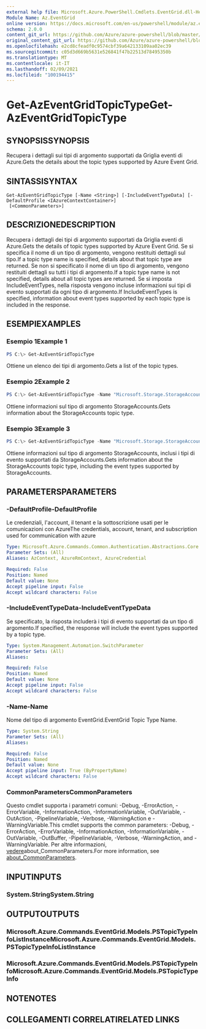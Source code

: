 ```yaml
---
external help file: Microsoft.Azure.PowerShell.Cmdlets.EventGrid.dll-Help.xml
Module Name: Az.EventGrid
online version: https://docs.microsoft.com/en-us/powershell/module/az.eventgrid/get-azeventgridtopictype
schema: 2.0.0
content_git_url: https://github.com/Azure/azure-powershell/blob/master/src/EventGrid/EventGrid/help/Get-AzEventGridTopicType.md
original_content_git_url: https://github.com/Azure/azure-powershell/blob/master/src/EventGrid/EventGrid/help/Get-AzEventGridTopicType.md
ms.openlocfilehash: e2cd8cfeadf0c9574cbf39a642133109aa02ec39
ms.sourcegitcommit: c05d3d669b5631e526841f47b22513d78495350b
ms.translationtype: MT
ms.contentlocale: it-IT
ms.lasthandoff: 02/09/2021
ms.locfileid: "100194415"
---
```

# <span data-ttu-id="e8d53-101">Get-AzEventGridTopicType</span><span class="sxs-lookup"><span data-stu-id="e8d53-101">Get-AzEventGridTopicType</span></span>

## <span data-ttu-id="e8d53-102">SYNOPSIS</span><span class="sxs-lookup"><span data-stu-id="e8d53-102">SYNOPSIS</span></span>
<span data-ttu-id="e8d53-103">Recupera i dettagli sui tipi di argomento supportati da Griglia eventi di Azure.</span><span class="sxs-lookup"><span data-stu-id="e8d53-103">Gets the details about the topic types supported by Azure Event Grid.</span></span>

## <span data-ttu-id="e8d53-104">SINTASSI</span><span class="sxs-lookup"><span data-stu-id="e8d53-104">SYNTAX</span></span>

```
Get-AzEventGridTopicType [-Name <String>] [-IncludeEventTypeData] [-DefaultProfile <IAzureContextContainer>]
 [<CommonParameters>]
```

## <span data-ttu-id="e8d53-105">DESCRIZIONE</span><span class="sxs-lookup"><span data-stu-id="e8d53-105">DESCRIPTION</span></span>
<span data-ttu-id="e8d53-106">Recupera i dettagli dei tipi di argomento supportati da Griglia eventi di Azure.</span><span class="sxs-lookup"><span data-stu-id="e8d53-106">Gets the details of topic types supported by Azure Event Grid.</span></span>
<span data-ttu-id="e8d53-107">Se si specifica il nome di un tipo di argomento, vengono restituiti dettagli sul tipo.</span><span class="sxs-lookup"><span data-stu-id="e8d53-107">If a topic type name is specified, details about that topic type are returned.</span></span>
<span data-ttu-id="e8d53-108">Se non si specificato il nome di un tipo di argomento, vengono restituiti dettagli su tutti i tipi di argomento.</span><span class="sxs-lookup"><span data-stu-id="e8d53-108">If a topic type name is not specified, details about all topic types are returned.</span></span>
<span data-ttu-id="e8d53-109">Se si imposta IncludeEventTypes, nella risposta vengono incluse informazioni sui tipi di evento supportati da ogni tipo di argomento.</span><span class="sxs-lookup"><span data-stu-id="e8d53-109">If IncludeEventTypes is specified, information about event types supported by each topic type is included in the response.</span></span>

## <span data-ttu-id="e8d53-110">ESEMPI</span><span class="sxs-lookup"><span data-stu-id="e8d53-110">EXAMPLES</span></span>

### <span data-ttu-id="e8d53-111">Esempio 1</span><span class="sxs-lookup"><span data-stu-id="e8d53-111">Example 1</span></span>
```powershell
PS C:\> Get-AzEventGridTopicType
```

<span data-ttu-id="e8d53-112">Ottiene un elenco dei tipi di argomento.</span><span class="sxs-lookup"><span data-stu-id="e8d53-112">Gets a list of the topic types.</span></span>

### <span data-ttu-id="e8d53-113">Esempio 2</span><span class="sxs-lookup"><span data-stu-id="e8d53-113">Example 2</span></span>
```powershell
PS C:\> Get-AzEventGridTopicType -Name "Microsoft.Storage.StorageAccounts"
```

<span data-ttu-id="e8d53-114">Ottiene informazioni sul tipo di argomento StorageAccounts.</span><span class="sxs-lookup"><span data-stu-id="e8d53-114">Gets information about the StorageAccounts topic type.</span></span>

### <span data-ttu-id="e8d53-115">Esempio 3</span><span class="sxs-lookup"><span data-stu-id="e8d53-115">Example 3</span></span>
```powershell
PS C:\> Get-AzEventGridTopicType -Name "Microsoft.Storage.StorageAccounts" -IncludeEventTypeData
```

<span data-ttu-id="e8d53-116">Ottiene informazioni sul tipo di argomento StorageAccounts, inclusi i tipi di evento supportati da StorageAccounts.</span><span class="sxs-lookup"><span data-stu-id="e8d53-116">Gets information about the StorageAccounts topic type, including the event types supported by StorageAccounts.</span></span>

## <span data-ttu-id="e8d53-117">PARAMETERS</span><span class="sxs-lookup"><span data-stu-id="e8d53-117">PARAMETERS</span></span>

### <span data-ttu-id="e8d53-118">-DefaultProfile</span><span class="sxs-lookup"><span data-stu-id="e8d53-118">-DefaultProfile</span></span>
<span data-ttu-id="e8d53-119">Le credenziali, l'account, il tenant e la sottoscrizione usati per le comunicazioni con Azure</span><span class="sxs-lookup"><span data-stu-id="e8d53-119">The credentials, account, tenant, and subscription used for communication with azure</span></span>

```yaml
Type: Microsoft.Azure.Commands.Common.Authentication.Abstractions.Core.IAzureContextContainer
Parameter Sets: (All)
Aliases: AzContext, AzureRmContext, AzureCredential

Required: False
Position: Named
Default value: None
Accept pipeline input: False
Accept wildcard characters: False
```

### <span data-ttu-id="e8d53-120">-IncludeEventTypeData</span><span class="sxs-lookup"><span data-stu-id="e8d53-120">-IncludeEventTypeData</span></span>
<span data-ttu-id="e8d53-121">Se specificato, la risposta includerà i tipi di evento supportati da un tipo di argomento.</span><span class="sxs-lookup"><span data-stu-id="e8d53-121">If specified, the response will include the event types supported by a topic type.</span></span>

```yaml
Type: System.Management.Automation.SwitchParameter
Parameter Sets: (All)
Aliases:

Required: False
Position: Named
Default value: None
Accept pipeline input: False
Accept wildcard characters: False
```

### <span data-ttu-id="e8d53-122">-Name</span><span class="sxs-lookup"><span data-stu-id="e8d53-122">-Name</span></span>
<span data-ttu-id="e8d53-123">Nome del tipo di argomento EventGrid.</span><span class="sxs-lookup"><span data-stu-id="e8d53-123">EventGrid Topic Type Name.</span></span>

```yaml
Type: System.String
Parameter Sets: (All)
Aliases:

Required: False
Position: Named
Default value: None
Accept pipeline input: True (ByPropertyName)
Accept wildcard characters: False
```

### <span data-ttu-id="e8d53-124">CommonParameters</span><span class="sxs-lookup"><span data-stu-id="e8d53-124">CommonParameters</span></span>
<span data-ttu-id="e8d53-125">Questo cmdlet supporta i parametri comuni: -Debug, -ErrorAction, -ErrorVariable, -InformationAction, -InformationVariable, -OutVariable, -OutAction, -PipelineVariable, -Verbose, -WarningAction e -WarningVariable.</span><span class="sxs-lookup"><span data-stu-id="e8d53-125">This cmdlet supports the common parameters: -Debug, -ErrorAction, -ErrorVariable, -InformationAction, -InformationVariable, -OutVariable, -OutBuffer, -PipelineVariable, -Verbose, -WarningAction, and -WarningVariable.</span></span> <span data-ttu-id="e8d53-126">Per altre informazioni, [vedere](http://go.microsoft.com/fwlink/?LinkID=113216)about_CommonParameters.</span><span class="sxs-lookup"><span data-stu-id="e8d53-126">For more information, see [about_CommonParameters](http://go.microsoft.com/fwlink/?LinkID=113216).</span></span>

## <span data-ttu-id="e8d53-127">INPUT</span><span class="sxs-lookup"><span data-stu-id="e8d53-127">INPUTS</span></span>

### <span data-ttu-id="e8d53-128">System.String</span><span class="sxs-lookup"><span data-stu-id="e8d53-128">System.String</span></span>

## <span data-ttu-id="e8d53-129">OUTPUT</span><span class="sxs-lookup"><span data-stu-id="e8d53-129">OUTPUTS</span></span>

### <span data-ttu-id="e8d53-130">Microsoft.Azure.Commands.EventGrid.Models.PSTopicTypeInfoListInstance</span><span class="sxs-lookup"><span data-stu-id="e8d53-130">Microsoft.Azure.Commands.EventGrid.Models.PSTopicTypeInfoListInstance</span></span>

### <span data-ttu-id="e8d53-131">Microsoft.Azure.Commands.EventGrid.Models.PSTopicTypeInfo</span><span class="sxs-lookup"><span data-stu-id="e8d53-131">Microsoft.Azure.Commands.EventGrid.Models.PSTopicTypeInfo</span></span>

## <span data-ttu-id="e8d53-132">NOTE</span><span class="sxs-lookup"><span data-stu-id="e8d53-132">NOTES</span></span>

## <span data-ttu-id="e8d53-133">COLLEGAMENTI CORRELATI</span><span class="sxs-lookup"><span data-stu-id="e8d53-133">RELATED LINKS</span></span>
